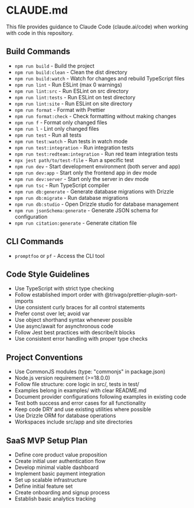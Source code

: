 # CLAUDE.md

This file provides guidance to Claude Code (claude.ai/code) when working with code in this repository.

## Build Commands

- `npm run build` - Build the project
- `npm run build:clean` - Clean the dist directory
- `npm run build:watch` - Watch for changes and rebuild TypeScript files
- `npm run lint` - Run ESLint (max 0 warnings)
- `npm run lint:src` - Run ESLint on src directory
- `npm run lint:tests` - Run ESLint on test directory
- `npm run lint:site` - Run ESLint on site directory
- `npm run format` - Format with Prettier
- `npm run format:check` - Check formatting without making changes
- `npm run f` - Format only changed files
- `npm run l` - Lint only changed files
- `npm run test` - Run all tests
- `npm run test:watch` - Run tests in watch mode
- `npm run test:integration` - Run integration tests
- `npm run test:redteam:integration` - Run red team integration tests
- `npx jest path/to/test-file` - Run a specific test
- `npm run dev` - Start development environment (both server and app)
- `npm run dev:app` - Start only the frontend app in dev mode
- `npm run dev:server` - Start only the server in dev mode
- `npm run tsc` - Run TypeScript compiler
- `npm run db:generate` - Generate database migrations with Drizzle
- `npm run db:migrate` - Run database migrations
- `npm run db:studio` - Open Drizzle studio for database management
- `npm run jsonSchema:generate` - Generate JSON schema for configuration
- `npm run citation:generate` - Generate citation file

## CLI Commands

- `promptfoo` or `pf` - Access the CLI tool

## Code Style Guidelines

- Use TypeScript with strict type checking
- Follow established import order with @trivago/prettier-plugin-sort-imports
- Use consistent curly braces for all control statements
- Prefer const over let; avoid var
- Use object shorthand syntax whenever possible
- Use async/await for asynchronous code
- Follow Jest best practices with describe/it blocks
- Use consistent error handling with proper type checks

## Project Conventions

- Use CommonJS modules (type: "commonjs" in package.json)
- Node.js version requirement (>=18.0.0)
- Follow file structure: core logic in src/, tests in test/
- Examples belong in examples/ with clear README.md
- Document provider configurations following examples in existing code
- Test both success and error cases for all functionality
- Keep code DRY and use existing utilities where possible
- Use Drizzle ORM for database operations
- Workspaces include src/app and site directories

## SaaS MVP Setup Plan

- Define core product value proposition
- Create initial user authentication flow
- Develop minimal viable dashboard
- Implement basic payment integration
- Set up scalable infrastructure
- Define initial feature set
- Create onboarding and signup process
- Establish basic analytics tracking